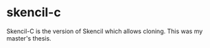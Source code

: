 skencil-c
=========

Skencil-C is the version of Skencil which allows cloning. This was my master's thesis.
